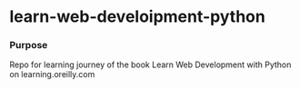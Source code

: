 # learn-web-develoipment-python
### Purpose
Repo for learning journey of the book Learn Web Development with Python on learning.oreilly.com

